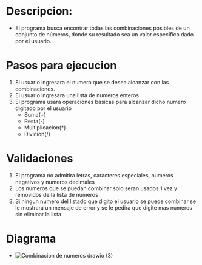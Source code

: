 # Descripcion:
- El programa busca encontrar todas las combinaciones posibles de un conjunto de números, donde su resultado sea un valor específico dado por el usuario.
  
# Pasos para ejecucion
1. El usuario ingresara el numero que se desea alcanzar con las combinaciones.
2. El usuario ingresara una lista de numeros enteros
3. El programa usara operaciones basicas para alcanzar dicho numero digitado por el usuario
    - Suma(+)
    - Resta(-)
    - Multiplicacion(*)
    - Divicion(/)
# Validaciones
  1. El programa no admitira letras, caracteres especiales, numeros negativos y numeros decimales
  2. Los numeros que se puedan combinar solo seran usados 1 vez y removidos de la lista de numeros
  3. Si ningun numero del listado que digito el usuario se puede combinar se le mostrara un mensaje de error y se le pedira que digite mas numeros sin eliminar la lista

# Diagrama
- ![Combinacion de numeros drawio (3)](https://github.com/JhonDairoC/Combinacion-de-numeros/assets/101678630/613ccb2d-f0d3-4f5a-8e41-de60d3a2ce24)


